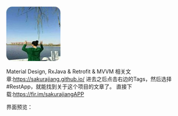 ![Github](https://raw.githubusercontent.com/sakurajiang/Picture/master/RestAPP/ic_launcher.png)

Material Design, RxJava & Retrofit & MVVM
相关文章:https://sakurajiang.github.io/     进去之后点击右边的Tags，然后选择#RestApp，就能找到关于这个项目的文章了。
直接下载:https://fir.im/sakurajiangAPP

界面预览：

